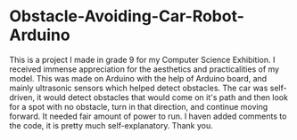 # Obstacle-Avoiding-Car-Robot-Arduino
This is a project I made in grade 9 for my Computer Science Exhibition. I received immense appreciation for the aesthetics and practicalities of my model. This was made on Arduino with the help of Arduino board, and mainly ultrasonic sensors which helped detect obstacles. 
The car was self-driven, it would detect obstacles that would come on it's path and then look for a spot with no obstacle, turn in that direction, and continue moving forward. It needed fair amount of power to run. I haven added comments to the code, it is pretty much self-explanatory.
Thank you.
